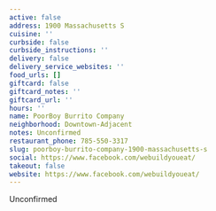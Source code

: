 ```yaml
---
active: false
address: 1900 Massachusetts S
cuisine: ''
curbside: false
curbside_instructions: ''
delivery: false
delivery_service_websites: ''
food_urls: []
giftcard: false
giftcard_notes: ''
giftcard_url: ''
hours: ''
name: PoorBoy Burrito Company
neighborhood: Downtown-Adjacent
notes: Unconfirmed
restaurant_phone: 785-550-3317
slug: poorboy-burrito-company-1900-massachusetts-s
social: https://www.facebook.com/webuildyoueat/
takeout: false
website: https://www.facebook.com/webuildyoueat/
---
```


Unconfirmed